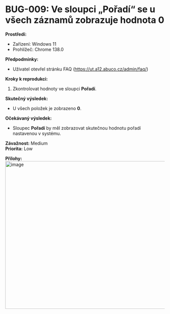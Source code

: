 # BUG-009: Ve sloupci „Pořadí“ se u všech záznamů zobrazuje hodnota 0

**Prostředí:**
- Zařízení: Windows 11  
- Prohlížeč: Chrome 138.0  

**Předpodmínky:**
- Uživatel otevřel stránku FAQ (https://ut.a12.abuco.cz/admin/faq/)  

**Kroky k reprodukci:**
1. Zkontrolovat hodnoty ve sloupci **Pořadí**.  

**Skutečný výsledek:**
- U všech položek je zobrazeno **0**.  

**Očekávaný výsledek:**
- Sloupec **Pořadí** by měl zobrazovat skutečnou hodnotu pořadí nastavenou v systému.  

**Závažnost:** Medium  
**Priorita:** Low  

**Přílohy:**  
<img width="947" height="466" alt="image" src="https://github.com/user-attachments/assets/d0703497-6f7b-4626-bc53-7a67f8bd9599" />

